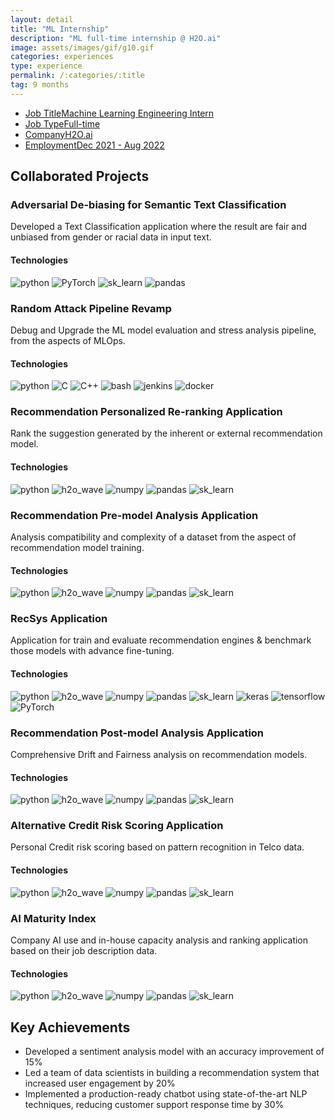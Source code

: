 ```yaml
---
layout: detail
title: "ML Internship"
description: "ML full-time internship @ H2O.ai"
image: assets/images/gif/g10.gif
categories: experiences
type: experience
permalink: /:categories/:title
tag: 9 months
---
```


<div id="main">
	<section id='second'>
		<div class="inner no-padding">
            <div class="tag-container">
                    <ul class="actions">
                        <li><a href="#" class="button special small disable">Job Title</a><a href="#" class="button small disable">Machine Learning Engineering Intern</a></li>
                        <li><a href="#" class="button special small disable">Job Type</a><a href="#" class="button small disable">Full-time</a></li>
						<li><a href="#" class="button special small disable">Company</a><a href="#" class="button small disable">H2O.ai</a></li>
                        <li><a href="#" class="button special small disable">Employment</a><a href="#" class="button small disable">Dec 2021 - Aug 2022</a></li>
                    </ul>
            </div>
			<!-- <div>
				<h2>Description</h2>
				<p> As a Machine Learning Engineer at XYZ Tech Solutions, I lead the development of machine learning models for natural language processing tasks. My responsibilities include data preprocessing, model development, and performance optimization. I collaborate with cross-functional teams to implement ML solutions for various projects.</p>
			</div> -->
		</div>
	</section>
	<section id='third'>
		<div class="inner no-padding">
			<div>
				<h2>Collaborated Projects</h2>
				<div>
					<h3>Adversarial De-biasing for Semantic Text Classification</h3>
					<p>Developed a Text Classification application where the result are fair and unbiased from gender or racial data in input text.</p>
					<div class="row">
						<div class="6u 12u$(small)">
							<h4>Technologies</h4>
							<div class='logos-container'>
								<img src="{% link assets/images/logos/python.png %}" alt="python" class="logos">
								<img src="{% link assets/images/logos/PyTorch.png %}" alt="PyTorch" class="logos">
								<img src="{% link assets/images/logos/sk_learn.png %}" alt="sk_learn" class="logos">
								<img src="{% link assets/images/logos/pandas.png %}" alt="pandas" class="logos">
							</div>
						</div>
						<!-- <div class="6u$ 12u$(small) ">
							<h4>Methodologies</h4>
							<p>
								<a href="#" class="button small disable">REST API development</a>
								<a href="#" class="button small disable">DBMS</a>
								<a href="#" class="button small disable">Micor-services architecture</a>
							</p>
						</div> -->
					</div>
				</div>
				<div>
					<h3>Random Attack Pipeline Revamp</h3>
					<p>Debug and Upgrade the ML model evaluation and stress analysis pipeline, from the aspects of MLOps.</p>
					<div class="row">
						<div class="6u 12u$(small)">
							<h4>Technologies</h4>
							<div class='logos-container'>
								<img src="{% link assets/images/logos/python.png %}" alt="python" class="logos">
								<img src="{% link assets/images/logos/C.png %}" alt="C" class="logos">
								<img src="{% link assets/images/logos/C++.png %}" alt="C++" class="logos">
								<img src="{% link assets/images/logos/bash.png %}" alt="bash" class="logos">
								<img src="{% link assets/images/logos/jenkins.png %}" alt="jenkins" class="logos">
								<img src="{% link assets/images/logos/docker.png %}" alt="docker" class="logos">
							</div>
						</div>
						<!-- <div class="6u$ 12u$(small) ">
							<h4>Methodologies</h4>
							<p><a href="#" class="button small disable">REST API development</a> <a href="#" class="button small disable">DBMS</a><a href="#" class="button small disable">Micor-services architecture</a></p>
						</div> -->
					</div>
				</div>
				<div>
					<h3>Recommendation Personalized Re-ranking Application</h3>
					<p>Rank the suggestion generated by the inherent or external recommendation model.</p>
					<div class="row">
						<div class="6u 12u$(small)">
							<h4>Technologies</h4>
							<div class='logos-container'>
								<img src="{% link assets/images/logos/python.png %}" alt="python" class="logos">
								<img src="{% link assets/images/logos/h2o_wave.png %}" alt="h2o_wave" class="logos">
								<img src="{% link assets/images/logos/numpy.png %}" alt="numpy" class="logos">
								<img src="{% link assets/images/logos/pandas.png %}" alt="pandas" class="logos">
								<img src="{% link assets/images/logos/sk_learn.png %}" alt="sk_learn" class="logos">
							</div>
						</div>
						<!-- <div class="6u$ 12u$(small) ">
							<h4>Methodologies</h4>
							<p><a href="#" class="button small disable">REST API development</a> <a href="#" class="button small disable">DBMS</a><a href="#" class="button small disable">Micor-services architecture</a></p>
						</div> -->
					</div>
				</div>
				<div>
					<h3>Recommendation Pre-model Analysis Application</h3>
					<p>Analysis compatibility and complexity of a dataset from the aspect of recommendation model training.</p>
					<div class="row">
						<div class="6u 12u$(small)">
							<h4>Technologies</h4>
							<div class='logos-container'>
								<img src="{% link assets/images/logos/python.png %}" alt="python" class="logos">
								<img src="{% link assets/images/logos/h2o_wave.png %}" alt="h2o_wave" class="logos">
								<img src="{% link assets/images/logos/numpy.png %}" alt="numpy" class="logos">
								<img src="{% link assets/images/logos/pandas.png %}" alt="pandas" class="logos">
								<img src="{% link assets/images/logos/sk_learn.png %}" alt="sk_learn" class="logos">
							</div>
						</div>
						<!-- <div class="6u$ 12u$(small) ">
							<h4>Methodologies</h4>
							<p><a href="#" class="button small disable">REST API development</a> <a href="#" class="button small disable">DBMS</a><a href="#" class="button small disable">Micor-services architecture</a></p>
						</div> -->
					</div>
				</div>
				<div>
					<h3>RecSys Application</h3>
					<p>Application for train and evaluate recommendation engines & benchmark those models with advance fine-tuning.</p>
					<div class="row">
						<div class="6u 12u$(small)">
							<h4>Technologies</h4>
							<div class='logos-container'>
								<img src="{% link assets/images/logos/python.png %}" alt="python" class="logos">
								<img src="{% link assets/images/logos/h2o_wave.png %}" alt="h2o_wave" class="logos">
								<img src="{% link assets/images/logos/numpy.png %}" alt="numpy" class="logos">
								<img src="{% link assets/images/logos/pandas.png %}" alt="pandas" class="logos">
								<img src="{% link assets/images/logos/sk_learn.png %}" alt="sk_learn" class="logos">
								<img src="{% link assets/images/logos/keras.png %}" alt="keras" class="logos">
								<img src="{% link assets/images/logos/tensorflow.png %}" alt="tensorflow" class="logos">
								<img src="{% link assets/images/logos/PyTorch.png %}" alt="PyTorch" class="logos">
							</div>
						</div>
						<!-- <div class="6u$ 12u$(small) ">
							<h4>Methodologies</h4>
							<p><a href="#" class="button small disable">REST API development</a> <a href="#" class="button small disable">DBMS</a><a href="#" class="button small disable">Micor-services architecture</a></p>
						</div> -->
					</div>
				</div>
				<div>
					<h3>Recommendation Post-model Analysis Application</h3>
					<p>Comprehensive Drift and Fairness analysis on recommendation models.</p>
					<div class="row">
						<div class="6u 12u$(small)">
							<h4>Technologies</h4>
							<div class='logos-container'>
								<img src="{% link assets/images/logos/python.png %}" alt="python" class="logos">
								<img src="{% link assets/images/logos/h2o_wave.png %}" alt="h2o_wave" class="logos">
								<img src="{% link assets/images/logos/numpy.png %}" alt="numpy" class="logos">
								<img src="{% link assets/images/logos/pandas.png %}" alt="pandas" class="logos">
								<img src="{% link assets/images/logos/sk_learn.png %}" alt="sk_learn" class="logos">
							</div>
						</div>
						<!-- <div class="6u$ 12u$(small) ">
							<h4>Methodologies</h4>
							<p><a href="#" class="button small disable">REST API development</a> <a href="#" class="button small disable">DBMS</a><a href="#" class="button small disable">Micor-services architecture</a></p>
						</div> -->
					</div>
				</div>
				<div>
					<h3>Alternative Credit Risk Scoring Application</h3>
					<p>Personal Credit risk scoring based on pattern recognition in Telco data.</p>
					<div class="row">
						<div class="6u 12u$(small)">
							<h4>Technologies</h4>
							<div class='logos-container'>
								<img src="{% link assets/images/logos/python.png %}" alt="python" class="logos">
								<img src="{% link assets/images/logos/h2o_wave.png %}" alt="h2o_wave" class="logos">
								<img src="{% link assets/images/logos/numpy.png %}" alt="numpy" class="logos">
								<img src="{% link assets/images/logos/pandas.png %}" alt="pandas" class="logos">
								<img src="{% link assets/images/logos/sk_learn.png %}" alt="sk_learn" class="logos">
							</div>
						</div>
						<!-- <div class="6u$ 12u$(small) ">
							<h4>Methodologies</h4>
							<p><a href="#" class="button small disable">REST API development</a> <a href="#" class="button small disable">DBMS</a><a href="#" class="button small disable">Micor-services architecture</a></p>
						</div> -->
					</div>
				</div>
				<div>
					<h3>AI Maturity Index</h3>
					<p>Company AI use and in-house capacity analysis and ranking application based on their job description data.</p>
					<div class="row">
						<div class="6u 12u$(small)">
							<h4>Technologies</h4>
							<div class='logos-container'>
								<img src="{% link assets/images/logos/python.png %}" alt="python" class="logos">
								<img src="{% link assets/images/logos/h2o_wave.png %}" alt="h2o_wave" class="logos">
								<img src="{% link assets/images/logos/numpy.png %}" alt="numpy" class="logos">
								<img src="{% link assets/images/logos/pandas.png %}" alt="pandas" class="logos">
								<img src="{% link assets/images/logos/sk_learn.png %}" alt="sk_learn" class="logos">
							</div>
						</div>
						<!-- <div class="6u$ 12u$(small) ">
							<h4>Methodologies</h4>
							<p><a href="#" class="button small disable">REST API development</a> <a href="#" class="button small disable">DBMS</a><a href="#" class="button small disable">Micor-services architecture</a></p>
						</div> -->
					</div>
				</div>
			</div>
			<div>
				<h2>Key Achievements</h2>
                <ul class='fa-ul'>
                    <li><i class="fa-li fa fa-check-square"></i>Developed a sentiment analysis model with an accuracy improvement of 15%</li>
                    <li><i class="fa-li fa fa-check-square"></i>Led a team of data scientists in building a recommendation system that increased user engagement by 20%</li>
                    <li><i class="fa-li fa fa-check-square"></i>Implemented a production-ready chatbot using state-of-the-art NLP techniques, reducing customer support response time by 30%</li>
                </ul>
			</div>
		</div>
	</section>
</div>
